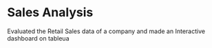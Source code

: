 # Sales Analysis
Evaluated the Retail Sales data of a company and made an Interactive dashboard on tableua
